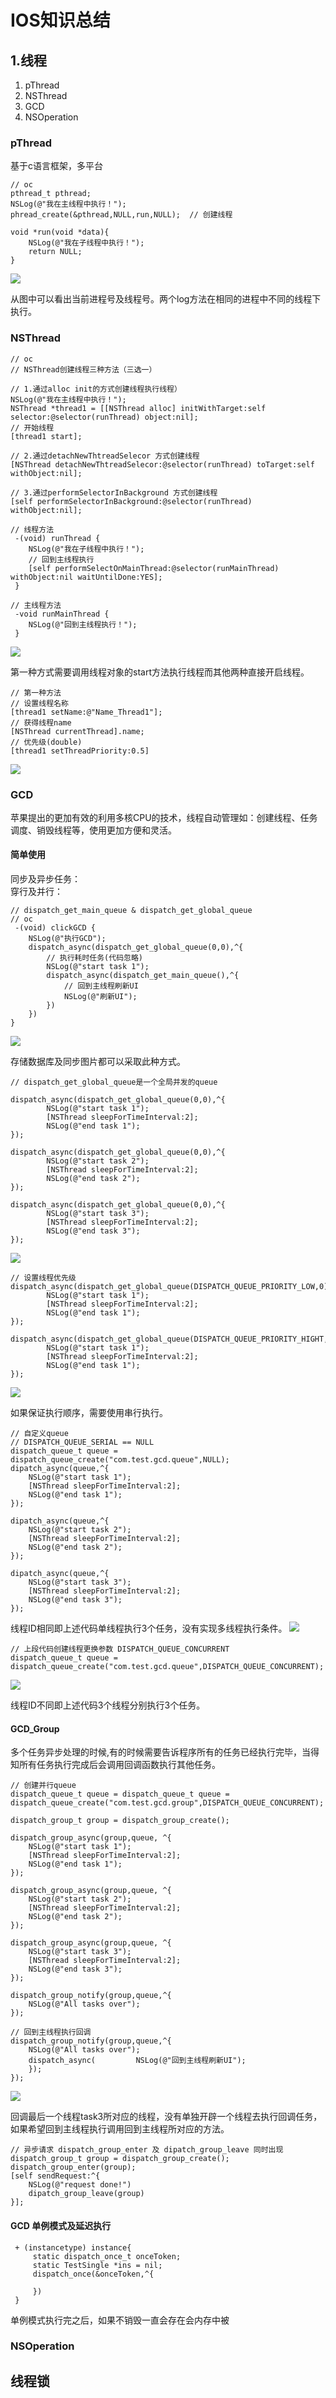 # IOS知识总结 #

## 1.线程 ##
1. pThread
2. NSThread
3. GCD
4. NSOperation

### pThread ###
基于c语言框架，多平台
	
	// oc 
	pthread_t pthread;
	NSLog(@"我在主线程中执行！");
	phread_create(&pthread,NULL,run,NULL);  // 创建线程
	
	void *run(void *data){
		NSLog(@"我在子线程中执行！");
		return NULL;
	}

![](http://i.imgur.com/Wp0qGLG.png)<br>

从图中可以看出当前进程号及线程号。两个log方法在相同的进程中不同的线程下执行。

### NSThread ###

	// oc
	// NSThread创建线程三种方法（三选一）

	// 1.通过alloc init的方式创建线程执行线程）
	NSLog(@"我在主线程中执行！");
	NSThread *thread1 = [[NSThread alloc] initWithTarget:self selector:@selector(runThread) object:nil];
	// 开始线程
	[thread1 start];
	
	// 2.通过detachNewThtreadSelecor 方式创建线程
	[NSThread detachNewThtreadSelecor:@selector(runThread) toTarget:self withObject:nil]; 

	// 3.通过performSelectorInBackground 方式创建线程
	[self performSelectorInBackground:@selector(runThread) withObject:nil];

	// 线程方法
	 -(void) runThread {
		NSLog(@"我在子线程中执行！");
		// 回到主线程执行
		[self performSelectOnMainThread:@selector(runMainThread) withObject:nil waitUntilDone:YES];
	 }
	
	// 主线程方法
	 -void runMainThread {
		NSLog(@"回到主线程执行！");
	 }

![](http://i.imgur.com/TZEEBwT.jpg)<br>

第一种方式需要调用线程对象的start方法执行线程而其他两种直接开启线程。

	// 第一种方法
	// 设置线程名称
	[thread1 setName:@"Name_Thread1"];
	// 获得线程name
	[NSThread currentThread].name;
	// 优先级(double)
	[thread1 setThreadPriority:0.5]

![](http://i.imgur.com/4gLrvpJ.jpg)


### GCD ###
苹果提出的更加有效的利用多核CPU的技术，线程自动管理如：创建线程、任务调度、销毁线程等，使用更加方便和灵活。<br>

#### 简单使用 ####
同步及异步任务：<br>
穿行及并行：<br>

	// dispatch_get_main_queue & dispatch_get_global_queue
	// oc
	 -(void) clickGCD {
		NSLog(@"执行GCD");
		dispatch_async(dispatch_get_global_queue(0,0),^{
			// 执行耗时任务(代码忽略)
			NSLog(@"start task 1");
			dispatch_async(dispatch_get_main_queue(),^{
				// 回到主线程刷新UI
				NSLog(@"刷新UI");
			})
		})
	}

![](http://i.imgur.com/5EyZgTr.png)

存储数据库及同步图片都可以采取此种方式。

    // dispatch_get_global_queue是一个全局并发的queue

	dispatch_async(dispatch_get_global_queue(0,0),^{
			NSLog(@"start task 1");
			[NSThread sleepForTimeInterval:2];
			NSLog(@"end task 1");
	});

	dispatch_async(dispatch_get_global_queue(0,0),^{
			NSLog(@"start task 2");
			[NSThread sleepForTimeInterval:2];
			NSLog(@"end task 2");
	});

	dispatch_async(dispatch_get_global_queue(0,0),^{
			NSLog(@"start task 3");
			[NSThread sleepForTimeInterval:2];
			NSLog(@"end task 3");
	});

![](http://i.imgur.com/yT9FSnB.png)

	// 设置线程优先级
	dispatch_async(dispatch_get_global_queue(DISPATCH_QUEUE_PRIORITY_LOW,0),^{
			NSLog(@"start task 1");
			[NSThread sleepForTimeInterval:2];
			NSLog(@"end task 1");
	});

	dispatch_async(dispatch_get_global_queue(DISPATCH_QUEUE_PRIORITY_HIGHT,0),^{
			NSLog(@"start task 1");
			[NSThread sleepForTimeInterval:2];
			NSLog(@"end task 1");
	});

![](http://i.imgur.com/8xJ9UIJ.png)

如果保证执行顺序，需要使用串行执行。
	
	// 自定义queue
	// DISPATCH_QUEUE_SERIAL == NULL
	dispatch_queue_t queue = dispatch_queue_create("com.test.gcd.queue",NULL);
	dipatch_async(queue,^{
		NSLog(@"start task 1");
		[NSThread sleepForTimeInterval:2];
		NSLog(@"end task 1");
	});

	dipatch_async(queue,^{
		NSLog(@"start task 2");
		[NSThread sleepForTimeInterval:2];
		NSLog(@"end task 2");
	});

	dipatch_async(queue,^{
		NSLog(@"start task 3");
		[NSThread sleepForTimeInterval:2];
		NSLog(@"end task 3");
	});

线程ID相同即上述代码单线程执行3个任务，没有实现多线程执行条件。
![](http://i.imgur.com/jmDvSGR.png)
	
	// 上段代码创建线程更换参数 DISPATCH_QUEUE_CONCURRENT
	dispatch_queue_t queue = dispatch_queue_create("com.test.gcd.queue",DISPATCH_QUEUE_CONCURRENT);


![](http://i.imgur.com/0W4Dka2.png)
		
线程ID不同即上述代码3个线程分别执行3个任务。

#### GCD_Group ####
多个任务异步处理的时候,有的时候需要告诉程序所有的任务已经执行完毕，当得知所有任务执行完成后会调用回调函数执行其他任务。
	
	// 创建并行queue
	dispatch_queue_t queue = dispatch_queue_t queue = dispatch_queue_create("com.test.gcd.group",DISPATCH_QUEUE_CONCURRENT);
	
	dispatch_group_t group = dispatch_group_create();
	 
	dispatch_group_async(group,queue, ^{
		NSLog(@"start task 1");
		[NSThread sleepForTimeInterval:2];
		NSLog(@"end task 1");
	});

	dispatch_group_async(group,queue, ^{
		NSLog(@"start task 2");
		[NSThread sleepForTimeInterval:2];
		NSLog(@"end task 2");
	});

	dispatch_group_async(group,queue, ^{
		NSLog(@"start task 3");
		[NSThread sleepForTimeInterval:2];
		NSLog(@"end task 3");
	});
	
	dispatch_group_notify(group,queue,^{
		NSLog(@"All tasks over");
	});
	
	// 回到主线程执行回调
	dispatch_group_notify(group,queue,^{
		NSLog(@"All tasks over");
		dispatch_async(			NSLog(@"回到主线程刷新UI");
		});
	});


![](http://i.imgur.com/hyN5hVk.png)

回调最后一个线程task3所对应的线程，没有单独开辟一个线程去执行回调任务，如果希望回到主线程执行调用回到主线程所对应的方法。
	
	// 异步请求 dispatch_group_enter 及 dipatch_group_leave 同时出现
	dispatch_group_t group = dispatch_group_create();
	dispatch_group_enter(group);
	[self sendRequest:^{
		NSLog(@"request done!")
		dipatch_group_leave(group)
	}];

#### GCD 单例模式及延迟执行 ####
	
	 + (instancetype) instance{
		 static dispatch_once_t onceToken;
		 static TestSingle *ins = nil;
		 dispatch_once(&onceToken,^{
			
		 })
	 } 

单例模式执行完之后，如果不销毁一直会存在会内存中被
### NSOperation ###


## 线程锁 ## 

	